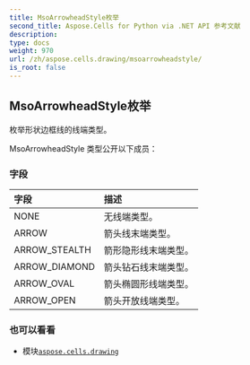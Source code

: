 ```yaml
---
title: MsoArrowheadStyle枚举
second_title: Aspose.Cells for Python via .NET API 参考文献
description:
type: docs
weight: 970
url: /zh/aspose.cells.drawing/msoarrowheadstyle/
is_root: false
---
```

## MsoArrowheadStyle枚举
枚举形状边框线的线端类型。



MsoArrowheadStyle 类型公开以下成员：

### 字段
|字段|描述|
| :- | :- |
| NONE |无线端类型。|
| ARROW |箭头线末端类型。|
| ARROW_STEALTH |箭形隐形线末端类型。|
| ARROW_DIAMOND |箭头钻石线末端类型。|
| ARROW_OVAL |箭头椭圆形线端类型。|
| ARROW_OPEN |箭头开放线端类型。|



### 也可以看看
* 模块[`aspose.cells.drawing`](..)
